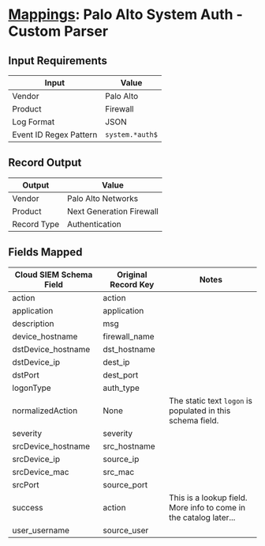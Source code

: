 # [Mappings](README.md): Palo Alto System Auth - Custom Parser

## Input Requirements

|Input|Value|
|-----|-----|
|Vendor|Palo Alto|
|Product|Firewall|
|Log Format|JSON|
|Event ID Regex Pattern|`system.*auth$`|

## Record Output

|Output|Value|
|------|-----|
|Vendor|Palo Alto Networks|
|Product|Next Generation Firewall|
|Record Type|Authentication|

## Fields Mapped

|Cloud SIEM Schema Field|Original Record Key|Notes|
|-----------------------|-------------------|-----|
|action|action||
|application|application||
|description|msg||
|device_hostname|firewall_name||
|dstDevice_hostname|dst_hostname||
|dstDevice_ip|dest_ip||
|dstPort|dest_port||
|logonType|auth_type||
|normalizedAction|None|The static text `logon` is populated in this schema field.|
|severity|severity||
|srcDevice_hostname|src_hostname||
|srcDevice_ip|source_ip||
|srcDevice_mac|src_mac||
|srcPort|source_port||
|success|action|This is a lookup field. More info to come in the catalog later...|
|user_username|source_user||

